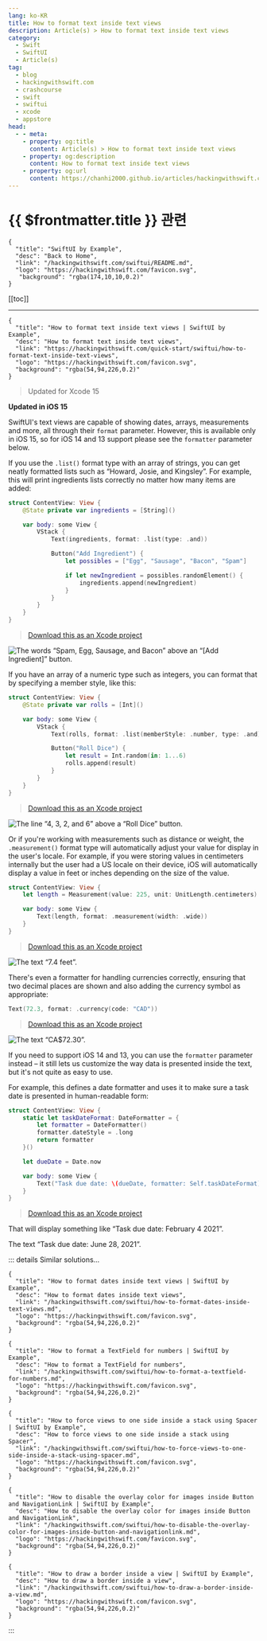 ```yaml
---
lang: ko-KR
title: How to format text inside text views
description: Article(s) > How to format text inside text views
category:
  - Swift
  - SwiftUI
  - Article(s)
tag: 
  - blog
  - hackingwithswift.com
  - crashcourse
  - swift
  - swiftui
  - xcode
  - appstore
head:
  - - meta:
    - property: og:title
      content: Article(s) > How to format text inside text views
    - property: og:description
      content: How to format text inside text views
    - property: og:url
      content: https://chanhi2000.github.io/articles/hackingwithswift.com/swiftui/how-to-format-text-inside-text-views.html
---
```


# {{ $frontmatter.title }} 관련

```component VPCard
{
  "title": "SwiftUI by Example",
  "desc": "Back to Home",
  "link": "/hackingwithswift.com/swiftui/README.md",
  "logo": "https://hackingwithswift.com/favicon.svg",
   "background": "rgba(174,10,10,0.2)"
}
```

[[toc]]

---

```component VPCard
{
  "title": "How to format text inside text views | SwiftUI by Example",
  "desc": "How to format text inside text views",
  "link": "https://hackingwithswift.com/quick-start/swiftui/how-to-format-text-inside-text-views",
  "logo": "https://hackingwithswift.com/favicon.svg",
  "background": "rgba(54,94,226,0.2)"
}
```

> Updated for Xcode 15

**Updated in iOS 15**

SwiftUI's text views are capable of showing dates, arrays, measurements and more, all through their `format` parameter. However, this is available only in iOS 15, so for iOS 14 and 13 support please see the `formatter` parameter below.

If you use the `.list()` format type with an array of strings, you can get neatly formatted lists such as “Howard, Josie, and Kingsley”. For example, this will print ingredients lists correctly no matter how many items are added:

```swift
struct ContentView: View {
    @State private var ingredients = [String]()

    var body: some View {
        VStack {
            Text(ingredients, format: .list(type: .and))

            Button("Add Ingredient") {
                let possibles = ["Egg", "Sausage", "Bacon", "Spam"]

                if let newIngredient = possibles.randomElement() {
                    ingredients.append(newIngredient)
                }
            }
        }
    }
}
```

> [<FontIcon icon="fas fa-file-zipper"/>Download this as an Xcode project](https://hackingwithswift.com/files/projects/swiftui/how-to-format-text-inside-text-views-1.zip)

![The words “Spam, Egg, Sausage, and Bacon” above an “`[Add Ingredient]`” button.](https://hackingwithswift.com/img/books/quick-start/swiftui/how-to-format-text-inside-text-views-1~dark.png)

If you have an array of a numeric type such as integers, you can format that by specifying a member style, like this:

```swift
struct ContentView: View {
    @State private var rolls = [Int]()

    var body: some View {
        VStack {
            Text(rolls, format: .list(memberStyle: .number, type: .and))

            Button("Roll Dice") {
                let result = Int.random(in: 1...6)
                rolls.append(result)
            }
        }
    }
}
```

> [<FontIcon icon="fas fa-file-zipper"/>Download this as an Xcode project](https://hackingwithswift.com/files/projects/swiftui/how-to-format-text-inside-text-views-2.zip)

![The line “4, 3, 2, and 6” above a “Roll Dice” button.](https://hackingwithswift.com/img/books/quick-start/swiftui/how-to-format-text-inside-text-views-2~dark.png)

Or if you're working with measurements such as distance or weight, the `.measurement()` format type will automatically adjust your value for display in the user's locale. For example, if you were storing values in centimeters internally but the user had a US locale on their device, iOS will automatically display a value in feet or inches depending on the size of the value.

```swift
struct ContentView: View {
    let length = Measurement(value: 225, unit: UnitLength.centimeters)

    var body: some View {
        Text(length, format: .measurement(width: .wide))
    }
}
```

> [<FontIcon icon="fas fa-file-zipper"/>Download this as an Xcode project](https://hackingwithswift.com/files/projects/swiftui/how-to-format-text-inside-text-views-3.zip)

![The text “7.4 feet”.](https://hackingwithswift.com/img/books/quick-start/swiftui/how-to-format-text-inside-text-views-3~dark.png)

There's even a formatter for handling currencies correctly, ensuring that two decimal places are shown and also adding the currency symbol as appropriate:

```swift
Text(72.3, format: .currency(code: "CAD"))
```

> [<FontIcon icon="fas fa-file-zipper"/>Download this as an Xcode project](https://hackingwithswift.com/files/projects/swiftui/how-to-format-text-inside-text-views-4.zip)

![The text “CA$72.30”.](https://hackingwithswift.com/img/books/quick-start/swiftui/how-to-format-text-inside-text-views-4~dark.png)

If you need to support iOS 14 and 13, you can use the `formatter` parameter instead – it still lets us customize the way data is presented inside the text, but it's not quite as easy to use.

For example, this defines a date formatter and uses it to make sure a task date is presented in human-readable form:

```swift
struct ContentView: View {
    static let taskDateFormat: DateFormatter = {
        let formatter = DateFormatter()
        formatter.dateStyle = .long
        return formatter
    }()

    let dueDate = Date.now

    var body: some View {
        Text("Task due date: \(dueDate, formatter: Self.taskDateFormat)")
    }
}
```

> [<FontIcon icon="fas fa-file-zipper"/>Download this as an Xcode project](https://hackingwithswift.com/files/projects/swiftui/how-to-format-text-inside-text-views-5.zip)

That will display something like “Task due date: February 4 2021”.

The text “Task due date: June 28, 2021”.

::: details Similar solutions…

```component VPCard
{
  "title": "How to format dates inside text views | SwiftUI by Example",
  "desc": "How to format dates inside text views",
  "link": "/hackingwithswift.com/swiftui/how-to-format-dates-inside-text-views.md",
  "logo": "https://hackingwithswift.com/favicon.svg",
  "background": "rgba(54,94,226,0.2)"
}
```

```component VPCard
{
  "title": "How to format a TextField for numbers | SwiftUI by Example",
  "desc": "How to format a TextField for numbers",
  "link": "/hackingwithswift.com/swiftui/how-to-format-a-textfield-for-numbers.md",
  "logo": "https://hackingwithswift.com/favicon.svg",
  "background": "rgba(54,94,226,0.2)"
}
```

```component VPCard
{
  "title": "How to force views to one side inside a stack using Spacer | SwiftUI by Example",
  "desc": "How to force views to one side inside a stack using Spacer",
  "link": "/hackingwithswift.com/swiftui/how-to-force-views-to-one-side-inside-a-stack-using-spacer.md",
  "logo": "https://hackingwithswift.com/favicon.svg",
  "background": "rgba(54,94,226,0.2)"
}
```

```component VPCard
{
  "title": "How to disable the overlay color for images inside Button and NavigationLink | SwiftUI by Example",
  "desc": "How to disable the overlay color for images inside Button and NavigationLink",
  "link": "/hackingwithswift.com/swiftui/how-to-disable-the-overlay-color-for-images-inside-button-and-navigationlink.md",
  "logo": "https://hackingwithswift.com/favicon.svg",
  "background": "rgba(54,94,226,0.2)"
}
```

```component VPCard
{
  "title": "How to draw a border inside a view | SwiftUI by Example",
  "desc": "How to draw a border inside a view",
  "link": "/hackingwithswift.com/swiftui/how-to-draw-a-border-inside-a-view.md",
  "logo": "https://hackingwithswift.com/favicon.svg",
  "background": "rgba(54,94,226,0.2)"
}
```

:::

